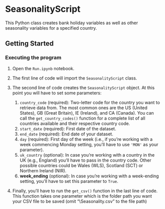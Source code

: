 # SeasonalityScript

This Python class creates bank holiday variables as well as other seasonality variables for a specified country.

## Getting Started
### Executing the program
1.	Open the ```Run.ipynb``` notebook.
2.	The first line of code will import the ```SeasonalityScript``` class.
3.	The second line of code creates the ```SeasonalityScript``` object. At this point you will have to set some parameters:

    1. ```country_code``` (required): Two-letter code for the country you want to retrieve data from. The most common ones are the US (United States), GB (Great Britain), IE (Ireland), and CA (Canada). You can call the ```get_country_codes()``` function for a complete list of all countries available and their respective country code.
    2. ```start_date``` (required): First date of the dataset.
    3. ```end_date``` (required): End date of your dataset.
    4. ```day``` (required): First day of the week (i.e., if you’re working with a week commencing Monday setting, you’ll have to use ```'MON'``` as your parameter).
    5. ```uk_country``` (optional): In case you’re working with a country in the UK (e.g., England) you’ll have to pass in the country code. Other possible countries could be Wales (WLS), Scotland (SCT) or Northern Ireland (NIR).
    6. **week_ending** (optional): In case you’re working with a week-ending setting, you’ll have to set this parameter to ```True```.

7. Finally, you’ll have to run the ```get_csv()``` function in the last line of code. This function takes one parameter which is the folder path you want your CSV file to be saved (omit “\Seasonality.csv” to the file path)
